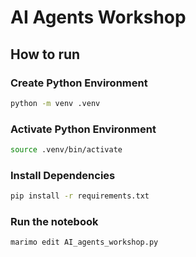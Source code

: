 # AI Agents Workshop

## How to run

### Create Python Environment

```bash
python -m venv .venv
```

### Activate Python Environment

```bash
source .venv/bin/activate
```

### Install Dependencies

```bash
pip install -r requirements.txt
```

### Run the notebook
```bash
marimo edit AI_agents_workshop.py
```
